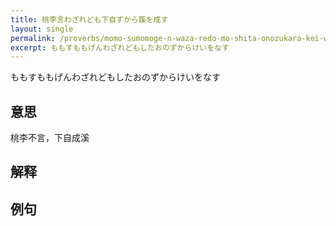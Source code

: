 ```yaml
---
title: 桃李言わざれども下自ずから蹊を成す
layout: single
permalink: /proverbs/momo-sumomoge-n-waza-redo-mo-shita-onozukara-kei-wo-nasu
excerpt: ももすももげんわざれどもしたおのずからけいをなす
---
```


ももすももげんわざれどもしたおのずからけいをなす

## 意思

桃李不言，下自成溪

## 解释

## 例句

